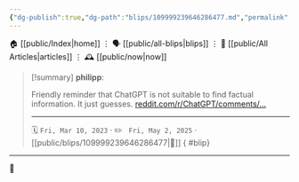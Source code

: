 ```yaml
---
{"dg-publish":true,"dg-path":"blips/109999239646286477.md","permalink":"/blips/109999239646286477/","title":"philipp on mastodon @ 2023-03-10"}
---
```



<div class="transclusion internal-embed is-loaded"><div class="markdown-embed">




🏠 [[public/Index\|home]]  ⋮ 🗣️ [[public/all-blips\|blips]] ⋮  📝 [[public/All Articles\|articles]]  ⋮ 🕰️ [[public/now\|now]]


</div></div>


> [!summary] **philipp**:
>
> Friendly reminder that ChatGPT is not suitable to find factual information. It just guesses. [reddit.com/r/ChatGPT/comments/…](https://www.reddit.com/r/ChatGPT/comments/zzph8s/chatgpt_cant_count/)
> - - -
>
> 🗓️ <code>Fri, Mar 10, 2023</code>  · ✏️ <code> Fri, May 2, 2025</code>  · [[public/blips/109999239646286477\|🔗]]
{ #blip}


- - -

 👾
